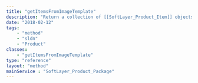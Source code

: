 ```yaml
---
title: "getItemsFromImageTemplate"
description: "Return a collection of [[SoftLayer_Product_Item]] objects from a [[SoftLayer_Virtual_Guest_Block_Device_Template_Group]] object"
date: "2018-02-12"
tags:
    - "method"
    - "sldn"
    - "Product"
classes:
    - "getItemsFromImageTemplate"
type: "reference"
layout: "method"
mainService : "SoftLayer_Product_Package"
---
```

